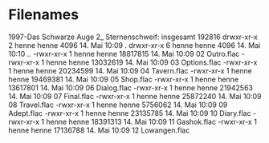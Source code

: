 # Filenames

1997-Das Schwarze Auge 2_ Sternenschweif:
insgesamt 192816
drwxr-xr-x 2 henne henne     4096 14. Mai 10:09 .
drwxr-xr-x 6 henne henne     4096 14. Mai 10:10 ..
-rwxr-xr-x 1 henne henne 18817815 14. Mai 10:09 02 Outro.flac
-rwxr-xr-x 1 henne henne 13032619 14. Mai 10:09 03 Options.flac
-rwxr-xr-x 1 henne henne 20234599 14. Mai 10:09 04 Tavern.flac
-rwxr-xr-x 1 henne henne 19469381 14. Mai 10:09 05 Shop.flac
-rwxr-xr-x 1 henne henne 13617801 14. Mai 10:09 06 Dialog.flac
-rwxr-xr-x 1 henne henne 21942563 14. Mai 10:09 07 Final.flac
-rwxr-xr-x 1 henne henne 25872240 14. Mai 10:09 08 Travel.flac
-rwxr-xr-x 1 henne henne  5756062 14. Mai 10:09 09 Adept.flac
-rwxr-xr-x 1 henne henne 23135785 14. Mai 10:09 10 Diary.flac
-rwxr-xr-x 1 henne henne 18391313 14. Mai 10:09 11 Gashok.flac
-rwxr-xr-x 1 henne henne 17136788 14. Mai 10:09 12 Lowangen.flac
